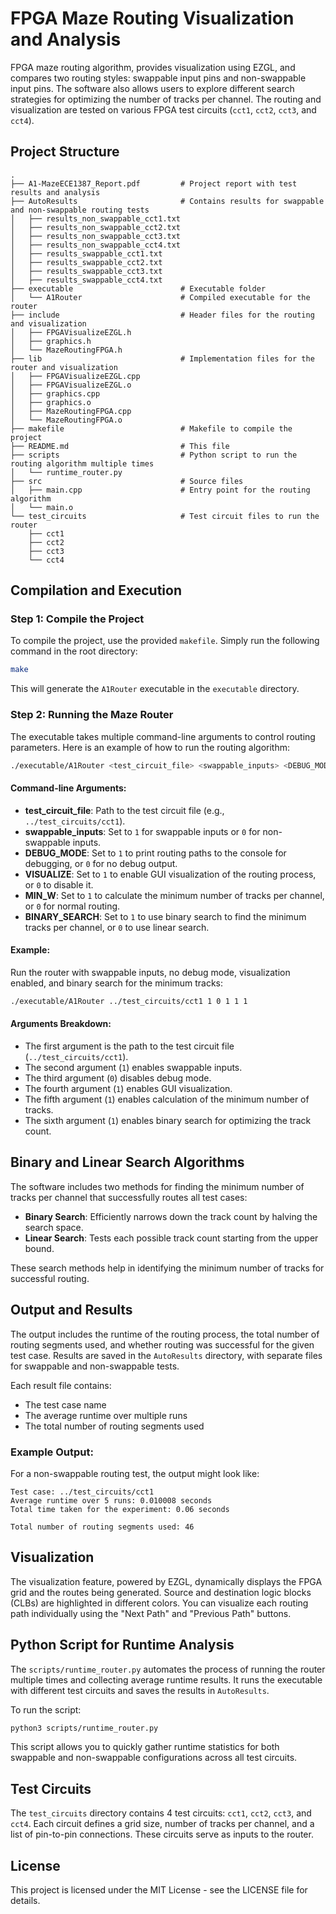 
# FPGA Maze Routing Visualization and Analysis

 FPGA maze routing algorithm, provides visualization using EZGL, and compares two routing styles: swappable input pins and non-swappable input pins. The software also allows users to explore different search strategies for optimizing the number of tracks per channel. The routing and visualization are tested on various FPGA test circuits (`cct1`, `cct2`, `cct3`, and `cct4`).

## Project Structure

```
.
├── A1-MazeECE1387_Report.pdf         # Project report with test results and analysis
├── AutoResults                       # Contains results for swappable and non-swappable routing tests
│   ├── results_non_swappable_cct1.txt
│   ├── results_non_swappable_cct2.txt
│   ├── results_non_swappable_cct3.txt
│   ├── results_non_swappable_cct4.txt
│   ├── results_swappable_cct1.txt
│   ├── results_swappable_cct2.txt
│   ├── results_swappable_cct3.txt
│   ├── results_swappable_cct4.txt
├── executable                        # Executable folder
│   └── A1Router                      # Compiled executable for the router
├── include                           # Header files for the routing and visualization
│   ├── FPGAVisualizeEZGL.h
│   ├── graphics.h
│   └── MazeRoutingFPGA.h
├── lib                               # Implementation files for the router and visualization
│   ├── FPGAVisualizeEZGL.cpp
│   ├── FPGAVisualizeEZGL.o
│   ├── graphics.cpp
│   ├── graphics.o
│   ├── MazeRoutingFPGA.cpp
│   └── MazeRoutingFPGA.o
├── makefile                          # Makefile to compile the project
├── README.md                         # This file
├── scripts                           # Python script to run the routing algorithm multiple times
│   └── runtime_router.py
├── src                               # Source files
│   ├── main.cpp                      # Entry point for the routing algorithm
│   └── main.o
└── test_circuits                     # Test circuit files to run the router
    ├── cct1
    ├── cct2
    ├── cct3
    └── cct4
```

## Compilation and Execution

### Step 1: Compile the Project
To compile the project, use the provided `makefile`. Simply run the following command in the root directory:

```bash
make
```

This will generate the `A1Router` executable in the `executable` directory.

### Step 2: Running the Maze Router
The executable takes multiple command-line arguments to control routing parameters. Here is an example of how to run the routing algorithm:

```bash
./executable/A1Router <test_circuit_file> <swappable_inputs> <DEBUG_MODE> <VISUALIZE> <MIN_W> <BINARY_SEARCH>
```

#### Command-line Arguments:

- **test_circuit_file**: Path to the test circuit file (e.g., `../test_circuits/cct1`).
- **swappable_inputs**: Set to `1` for swappable inputs or `0` for non-swappable inputs.
- **DEBUG_MODE**: Set to `1` to print routing paths to the console for debugging, or `0` for no debug output.
- **VISUALIZE**: Set to `1` to enable GUI visualization of the routing process, or `0` to disable it.
- **MIN_W**: Set to `1` to calculate the minimum number of tracks per channel, or `0` for normal routing.
- **BINARY_SEARCH**: Set to `1` to use binary search to find the minimum tracks per channel, or `0` to use linear search.

#### Example:
Run the router with swappable inputs, no debug mode, visualization enabled, and binary search for the minimum tracks:

```bash
./executable/A1Router ../test_circuits/cct1 1 0 1 1 1
```

#### Arguments Breakdown:
- The first argument is the path to the test circuit file (`../test_circuits/cct1`).
- The second argument (`1`) enables swappable inputs.
- The third argument (`0`) disables debug mode.
- The fourth argument (`1`) enables GUI visualization.
- The fifth argument (`1`) enables calculation of the minimum number of tracks.
- The sixth argument (`1`) enables binary search for optimizing the track count.

## Binary and Linear Search Algorithms

The software includes two methods for finding the minimum number of tracks per channel that successfully routes all test cases:

- **Binary Search**: Efficiently narrows down the track count by halving the search space.
- **Linear Search**: Tests each possible track count starting from the upper bound.

These search methods help in identifying the minimum number of tracks for successful routing.

## Output and Results

The output includes the runtime of the routing process, the total number of routing segments used, and whether routing was successful for the given test case. Results are saved in the `AutoResults` directory, with separate files for swappable and non-swappable tests.

Each result file contains:
- The test case name
- The average runtime over multiple runs
- The total number of routing segments used

### Example Output:
For a non-swappable routing test, the output might look like:

```
Test case: ../test_circuits/cct1
Average runtime over 5 runs: 0.010008 seconds
Total time taken for the experiment: 0.06 seconds

Total number of routing segments used: 46
```

## Visualization

The visualization feature, powered by EZGL, dynamically displays the FPGA grid and the routes being generated. Source and destination logic blocks (CLBs) are highlighted in different colors. You can visualize each routing path individually using the "Next Path" and "Previous Path" buttons.

## Python Script for Runtime Analysis

The `scripts/runtime_router.py` automates the process of running the router multiple times and collecting average runtime results. It runs the executable with different test circuits and saves the results in `AutoResults`.

To run the script:

```bash
python3 scripts/runtime_router.py
```

This script allows you to quickly gather runtime statistics for both swappable and non-swappable configurations across all test circuits.

## Test Circuits

The `test_circuits` directory contains 4 test circuits: `cct1`, `cct2`, `cct3`, and `cct4`. Each circuit defines a grid size, number of tracks per channel, and a list of pin-to-pin connections. These circuits serve as inputs to the router.

## License

This project is licensed under the MIT License - see the LICENSE file for details.
